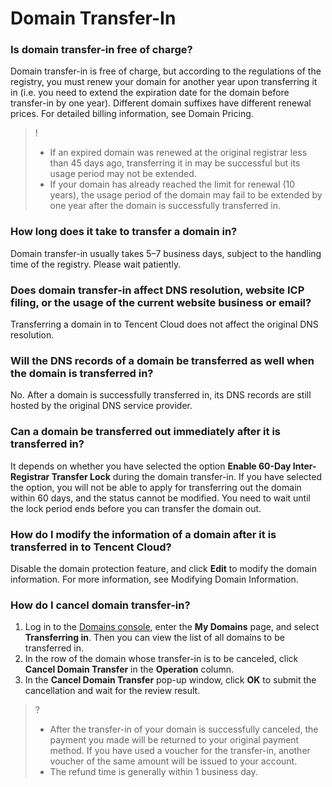 # Domain Transfer-In

### Is domain transfer-in free of charge?

Domain transfer-in is free of charge, but according to the regulations of the registry, you must renew your domain for another year upon transferring it in (i.e. you need to extend the expiration date for the domain before transfer-in by one year). Different domain suffixes have different renewal prices. For detailed billing information, see Domain Pricing.
>!
>- If an expired domain was renewed at the original registrar less than 45 days ago, transferring it in may be successful but its usage period may not be extended.
>- If your domain has already reached the limit for renewal (10 years), the usage period of the domain may fail to be extended by one year after the domain is successfully transferred in.

 ### How long does it take to transfer a domain in?
 Domain transfer-in usually takes 5–7 business days, subject to the handling time of the registry. Please wait patiently.


### Does domain transfer-in affect DNS resolution, website ICP filing, or the usage of the current website business or email?
Transferring a domain in to Tencent Cloud does not affect the original DNS resolution.

### Will the DNS records of a domain be transferred as well when the domain is transferred in?
No. After a domain is successfully transferred in, its DNS records are still hosted by the original DNS service provider.

### Can a domain be transferred out immediately after it is transferred in?
It depends on whether you have selected the option **Enable 60-Day Inter-Registrar Transfer Lock** during the domain transfer-in. If you have selected the option, you will not be able to apply for transferring out the domain within 60 days, and the status cannot be modified. You need to wait until the lock period ends before you can transfer the domain out.


### How do I modify the information of a domain after it is transferred in to Tencent Cloud?
Disable the domain protection feature, and click **Edit** to modify the domain information. For more information, see Modifying Domain Information. 

### How do I cancel domain transfer-in?
1. Log in to the [Domains console](https://console.intl.cloud.tencent.com/domain/manage), enter the **My Domains** page, and select **Transferring in**. Then you can view the list of all domains to be transferred in.
2. In the row of the domain whose transfer-in is to be canceled, click **Cancel Domain Transfer** in the **Operation** column.
3. In the **Cancel Domain Transfer** pop-up window, click **OK** to submit the cancellation and wait for the review result.

>?
>- After the transfer-in of your domain is successfully canceled, the payment you made will be returned to your original payment method. If you have used a voucher for the transfer-in, another voucher of the same amount will be issued to your account.
>- The refund time is generally within 1 business day.
>


